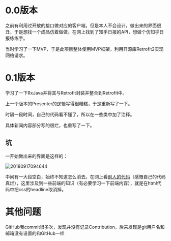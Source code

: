 # 0.0版本

之前有利用过开放的接口做对应的客户端，但是本人不会设计，做出来的界面很丑，于是想找一个成品仿着做做。在网上找到了知乎日报的API，想做个仿知乎日报练练手。

当时学习了一下MVP，于是此项目整体使用MVP框架，利用开源库Retrofit2实现网络请求。

# 0.1版本

学习了一下RxJava并将其与Retrofit封装并整合到Retrofit中。

上一个版本的Presenter的逻辑写得很糟糕，于是重新写了一下。

时隔一段时间，自己的代码看不懂了，所以在一些类中加了注释。

具体新闻内容部分写的很烂，也重写了一下。

## 坑

一开始做出来的界面是这样的：

![20180917094644](http://111.230.96.19:8081/image/20190314231948.png)

中间有一大段空白，始终不知道怎么消去。在网上看[别人的代码](https://github.com/yiyibb/Zhihu)（感慨自己的代码真烂），这里涉及到一些前端的知识（有必要学习一下前端内容），就是在html代码中把css的headline取消掉。

# 其他问题

GitHub我commit很多次，发现并没有记录Contribution，后来发现是git用户名和邮箱没有设置的和GitHub一样





